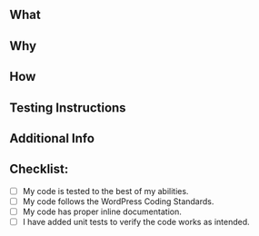 <!--
Thanks for taking the time to submit a Pull Request.
-->

## What
<!-- In a few words, what does this PR actually change -->

## Why
<!-- Why is this PR necessary? Please any existing previous issue(s) or PR(s) and include a short summary here, too -->

## How
<!-- How is your PR addressing the issue at hand? What are the implementation details?  -->

## Testing Instructions
<!-- Please include step by step instructions on how to test this PR. -->
<!-- 1. Open a Post or Page. -->
<!-- 2. Insert a Heading Block. -->
<!-- 3. etc. -->

## Additional Info
<!-- Please include any relevant logs, error output, GraphiQL screenshots, etc -->

## Checklist:
<!-- We encourage you to complete this checklist to the best of your abilities. If you can't do everything, that's okay too.  -->
- [ ] My code is tested to the best of my abilities.
- [ ] My code follows the WordPress Coding Standards. <!-- Check code: `composer run check-cs`, Guidelines: https://developer.wordpress.org/coding-standards/wordpress-coding-standards/php/ -->
- [ ] My code has proper inline documentation. <!-- Guidelines: https://developer.wordpress.org/coding-standards/inline-documentation-standards/php/ -->
- [ ] I have added unit tests to verify the code works as intended.

